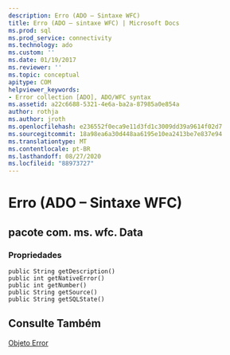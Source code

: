 ```yaml
---
description: Erro (ADO – Sintaxe WFC)
title: Erro (ADO – sintaxe WFC) | Microsoft Docs
ms.prod: sql
ms.prod_service: connectivity
ms.technology: ado
ms.custom: ''
ms.date: 01/19/2017
ms.reviewer: ''
ms.topic: conceptual
apitype: COM
helpviewer_keywords:
- Error collection [ADO], ADO/WFC syntax
ms.assetid: a22c6688-5321-4e6a-ba2a-87985a0e854a
author: rothja
ms.author: jroth
ms.openlocfilehash: e236552f0eca9e11d3fd1c3009dd39a9614f02d7
ms.sourcegitcommit: 18a98ea6a30d448aa6195e10ea2413be7e837e94
ms.translationtype: MT
ms.contentlocale: pt-BR
ms.lasthandoff: 08/27/2020
ms.locfileid: "88973727"
---
```

# <a name="error-ado---wfc-syntax"></a>Erro (ADO – Sintaxe WFC)
## <a name="package-commswfcdata"></a>pacote com. ms. wfc. Data  
  
### <a name="properties"></a>Propriedades  
  
```  
public String getDescription()  
public int getNativeError()  
public int getNumber()  
public String getSource()  
public String getSQLState()  
```  
  
## <a name="see-also"></a>Consulte Também  
 [Objeto Error](../../../ado/reference/ado-api/error-object.md)
